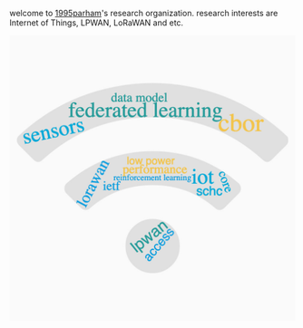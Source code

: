 welcome to [1995parham](https://github.com/1995parham)'s research organization. research interests are Internet of Things, LPWAN, LoRaWAN and etc.

<p align="center">
  <img src="https://github.com/citado/.github/raw/main/profile/img/wordcloud.jpg"></img>
</p>
